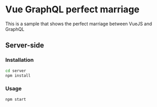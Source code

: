 # Vue GraphQL perfect marriage

This is a sample that shows the perfect marriage between VueJS and GraphQL

## Server-side

### Installation

```bash
cd server
npm install
```

### Usage

```bash
npm start
```
